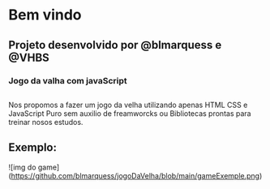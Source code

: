 # Bem vindo

## Projeto desenvolvido por @blmarquess e @VHBS

### Jogo da valha com javaScript

##

Nos propomos a fazer um jogo da velha utilizando apenas HTML CSS e JavaScript Puro sem auxilio de freamworcks ou Bibliotecas prontas para treinar nosos estudos.

## Exemplo:
![img do game] (https://github.com/blmarquess/jogoDaVelha/blob/main/gameExemple.png)

